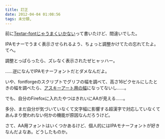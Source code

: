 ```yaml
---
title: 訂正
date: 2012-04-04 01:08:56
tags: 未分類, 
---
```

前に<a href="http://ornse01.b.sourceforge.jp/2012/03/31/aa%e7%94%a8%e3%83%95%e3%82%a9%e3%83%b3%e3%83%88%e3%81%ae%e6%96%87%e5%ad%97%e5%b9%85/" title="AA用フォントの文字幅">Textar-fontじゃうまくいかない</a>って書いたけど、間違いでした。

IPAモナーでうまく表示させられるよう、ちょっと調整かけてたの忘れてたよ。てへ。

調整とっぱらったら、ズレなく表示されたぜヒャッハー。

……逆になんでIPAモナーフォントだとダメなんだよ。

いや、fontforgeのスクリプトでグリフの幅を調べて、高さ16ピクセルにしたときの幅を調べたら、<a href="http://ornse01.b.sourceforge.jp/2012/04/02/aa%e7%94%a8%e3%83%95%e3%82%a9%e3%83%b3%e3%83%88%e3%81%ae%e6%96%87%e5%ad%97%e5%b9%85%e3%81%9d%e3%81%ae%ef%bc%92/" title="AA用フォントの文字幅その２">アスキーアート用の幅</a>になってないし……。

でも、自分のFirefoxに入れたやつはきれいにAAが見える……。

多分、まだ自分が気づいていなくて文字幅に影響する超漢字で対応していなくてあんまり使われない何かの機能が原因なんだろうけど。

さて、AA用フォントはいくつかあるけど、個人的にはIPAモナーフォントが好きなんだよなあ。どうしたものか。
